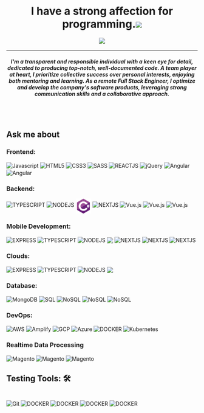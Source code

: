 <h1 align="center">I have a strong affection for programming.<img src="https://media.giphy.com/media/hvRJCLFzcasrR4ia7z/giphy.gif" width="35"></h1>
<p align="center">
  <a href="https://github.com/DenverCoder1/readme-typing-svg"><a href="https://git.io/typing-svg"><img src="https://readme-typing-svg.demolab.com?font=Fira+Code&pause=1000&width=435&lines=Full+stack+Engineer;Frontend+Engineer;Backend+Engineer;Devops++Engineer;&center=true&width=500&height=50"></a>
</p>
<hr/>
<h5 align="center">I'm a transparent and responsible individual with a keen eye for detail, dedicated to producing top-notch, well-documented code. A team player at heart, I prioritize collective success over personal interests, enjoying both mentoring and learning. As a remote Full Stack Engineer, I optimize and develop the company's software products, leveraging strong communication skills and a collaborative approach.
</h5>
<br/>

<br/>

<h5>

<h2 >  Ask me about </h2>
<!-- 	<div align="center">
<img align="right" alt="GIF" src="https://media2.giphy.com/media/qgQUggAC3Pfv687qPC/giphy.gif?cid=790b761152eb846fc54d8be562e00795b8a367e2e165e292&rid=giphy.gif&ct=g" height="350" width="320" /> -->
	
<h3>Frontend:</h3><div style="display: inline-block">
    <img align="center" alt="Javascript" src="https://img.shields.io/badge/JavaScript-F7DF1E?style=for-the-badge&logo=javascript&logoColor=black" />
    <img align="center" alt="HTML5" src="https://img.shields.io/badge/HTML5-E34F26?style=for-the-badge&logo=html5&logoColor=white" />
    <img align="center" alt="CSS3" src="https://img.shields.io/badge/CSS3-1572B6?style=for-the-badge&logo=css3&logoColor=white" />
    <img align="center" alt="SASS" src="https://img.shields.io/badge/Sass-CC6699?style=for-the-badge&logo=sass&logoColor=white" />
    <img align="center" alt="REACTJS" src="https://img.shields.io/badge/React-20232A?style=for-the-badge&logo=react&logoColor=61DAFB" />
    <img align="center" alt="jQuery" src="https://img.shields.io/badge/jquery-%230769AD.svg?style=for-the-badge&logo=jquery&logoColor=white" />
   <img align="center" alt="Angular" src="https://img.shields.io/badge/angular-%23DD0031.svg?style=for-the-badge&logo=angular&logoColor=white" />
   <img align="center" alt="Angular" src="https://img.shields.io/badge/Express%20js-000000?style=for-the-badge&logo=express&logoColor=white" />
	
</div>
<h3>Backend:</h3> <div style="display: inline-block">
    <!-- <img align="center"alt="EXPRESS" src="https://img.shields.io/badge/express.js-%23404d59.svg?style=for-the-badge&logo=express&logoColor=%2361DAFB" />  -->
    <img align="center" alt="TYPESCRIPT" src="https://img.shields.io/badge/.NET-512BD4?style=for-the-badge&logo=dotnet&logoColor=white" />
    <img align="center" alt="NODEJS" src="https://img.shields.io/badge/Node.js-43853D?style=for-the-badge&logo=node.js&logoColor=white" />
    <img align="middle" src="https://raw.githubusercontent.com/devicons/devicon/master/icons/csharp/csharp-original.svg" alt="csharp" width="40" height="40"/>
    <img align="center" alt="NEXTJS" src="https://img.shields.io/badge/next.js-000000?style=for-the-badge&logo=nextdotjs&logoColor=white" />
    <img align="center" alt="Vue.js" src="https://img.shields.io/badge/Python-FFD43B?style=for-the-badge&logo=python&logoColor=blue"/>
    <img align="center" alt="Vue.js" src="https://img.shields.io/badge/nestjs-E0234E?style=for-the-badge&logo=nestjs&logoColor=white"/>
    <img align="center" alt="Vue.js" src="https://img.shields.io/badge/Django-092E20?style=for-the-badge&logo=django&logoColor=green"/>


</div> 
<h3>Mobile Development:</h3> <div style="display: inline-block">
  <img align="center"alt="EXPRESS" src="https://img.shields.io/badge/iOS-000000?style=for-the-badge&logo=ios&logoColor=white" /> 
  <img align="center" alt="TYPESCRIPT" src="https://img.shields.io/badge/Android-3DDC84?style=for-the-badge&logo=android&logoColor=white" />
  <img align="center" alt="NODEJS" src="https://img.shields.io/badge/Xamarin-3498DB?style=for-the-badge&logo=xamarin&logoColor=white" />
  <img align="center" src="https://img.shields.io/badge/Cordova-35434F?style=for-the-badge&logo=apache-cordova&logoColor=E8E8E8"/>
  <img align="center" alt="NEXTJS" src="https://img.shields.io/badge/React_Native-20232A?style=for-the-badge&logo=react&logoColor=61DAFB" />
  <img align="center" alt="NEXTJS" src="https://img.shields.io/badge/Flutter-02569B?style=for-the-badge&logo=flutter&logoColor=white" />
  <img align="center" alt="NEXTJS" src="https://img.shields.io/badge/Ionic-3880FF?style=for-the-badge&logo=ionic&logoColor=white" />
</div> 
<h3>Clouds:</h3> <div style="display: inline-block">
  <img align="center"alt="EXPRESS" src="https://img.shields.io/badge/Amazon_AWS-FF9900?style=for-the-badge&logo=amazonaws&logoColor=white" /> 
  <img align="center" alt="TYPESCRIPT" src="https://img.shields.io/badge/Azure_DevOps-0078D7?style=for-the-badge&logo=azure-devops&logoColor=white" />
  <img align="center" alt="NODEJS" src="https://img.shields.io/badge/Google_Cloud-4285F4?style=for-the-badge&logo=google-cloud&logoColor=white" />
  <img align="center" src="https://img.shields.io/badge/Alibaba_Cloud-FF6A00?style=for-the-badge&logo=alibabacloud&logoColor=white"/>
</div> 
<h3>Database:</h3>  <div style="display: inline-block">
  <img align="center"alt="MongoDB" src="https://img.shields.io/badge/MongoDB-%234ea94b.svg?style=for-the-badge&logo=mongodb&logoColor=white" />
	<img align="center"alt="SQL" src="https://img.shields.io/badge/mysql-%2300f.svg?style=for-the-badge&logo=mysql&logoColor=blue" /> 
	<img align="center"alt="NoSQL" src="https://img.shields.io/badge/Oracle-F80000?style=for-the-badge&logo=oracle&logoColor=black" /> 
	<img align="center"alt="NoSQL" src="https://img.shields.io/badge/PostgreSQL-316192?style=for-the-badge&logo=postgresql&logoColor=white" /> 
	<img align="center"alt="NoSQL" src="https://img.shields.io/badge/MariaDB-003545?style=for-the-badge&logo=mariadb&logoColor=white" /> 

</div> 

<h3>DevOps:</h3>  <div style="display: inline-block">
    <img align="center" alt="AWS" src="https://img.shields.io/badge/AWS-%23FF9900.svg?style=for-the-badge&logo=amazon-aws&logoColor=white" />
    <img align="center" alt="Amplify" src="https://img.shields.io/badge/Jenkins-D24939?style=for-the-badge&logo=Jenkins&logoColor=white" />
    <img align="center"alt="GCP" src="https://img.shields.io/badge/GCP-%234285F4.svg?style=for-the-badge&logo=google-cloud&logoColor=white" />
    <img align="center"alt="Azure" src="https://img.shields.io/badge/azure-%230072C6.svg?style=for-the-badge&logo=microsoftazure&logoColor=white" /> 
    <!-- <img align="center"alt="DO" src="https://img.shields.io/badge/DO-%23E0234E.svg?style=for-the-badge&logo=DO&logoColor=white" />  -->
    <!-- <img align="center"alt="CI/CD" src="https://img.shields.io/badge/CI/CD-316192?style=for-the-badge&logo=CI/CD&logoColor=white" />   -->
    <img align="center"alt="DOCKER" src="https://img.shields.io/badge/Docker-2CA5E0?style=for-the-badge&logo=docker&logoColor=white" />
    <img align="center"alt="Kubernetes" src="https://img.shields.io/badge/kubernetes-%23326ce5.svg?style=for-the-badge&logo=kubernetes&logoColor=white" />   
    <!-- <img align="center"alt="Terraform" src="https://img.shields.io/badge/terraform-%235835CC.svg?style=for-the-badge&logo=terraform&logoColor=white" />  -->
</div>  </h5>
<br>
<h3>Realtime Data Processing</h3> <div style="display: inline-block" >
  <img align="center" alt="Magento" src="https://img.shields.io/badge/rabbitmq-%23FF6600.svg?&style=for-the-badge&logo=rabbitmq&logoColor=white" />       
  <img align="center" alt="Magento" src="https://img.shields.io/badge/Apache_Spark-FFFFFF?style=for-the-badge&logo=apachespark&logoColor=#E35A16" />       
  <img align="center" alt="Magento" src="https://img.shields.io/badge/Apache_Kafka-231F20?style=for-the-badge&logo=apache-kafka&logoColor=white"/>       
</div> 
<br>
<h2 style="display: inline-block" align='center'>Testing Tools: 🛠 </h2>

<div style="display: inline-block" align='center'><br />
    <img align="center" alt="Git" src="https://img.shields.io/badge/Postman-FF6C37?style=for-the-badge&logo=Postman&logoColor=white" />
    <img align="center"alt="DOCKER" src="https://img.shields.io/badge/Selenium-43B02A?style=for-the-badge&logo=Selenium&logoColor=white" /> 
    <img align="center"alt="DOCKER" src="https://img.shields.io/badge/Puppeteer-40B5A4?style=for-the-badge&logo=Puppeteer&logoColor=white" />
    <img align="center"alt="DOCKER" src="https://img.shields.io/badge/Apache-D22128?style=for-the-badge&logo=Apache&logoColor=white" /> 
    <img align="center"alt="DOCKER" src="https://img.shields.io/badge/Apache-D22128?style=for-the-badge&logo=Apache&logoColor=white" /> 
</div>
